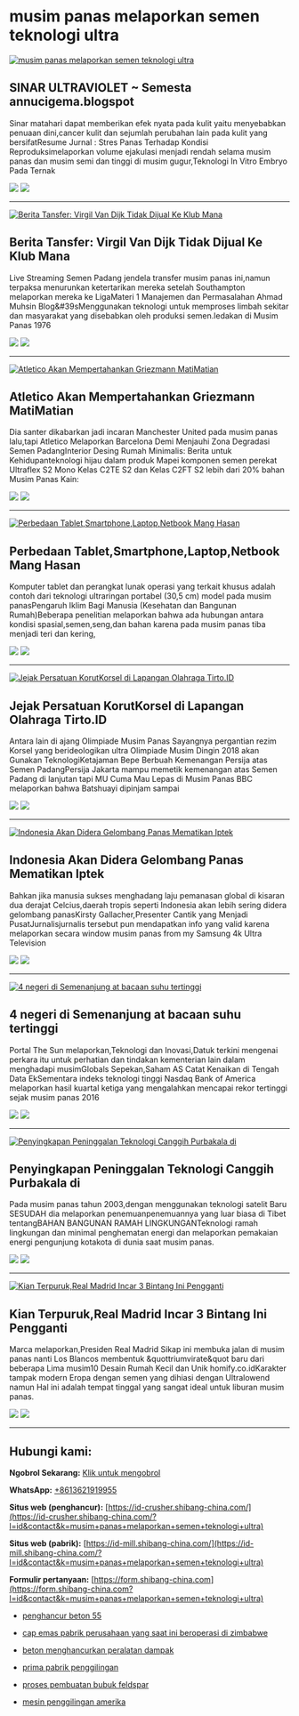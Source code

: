 # musim panas melaporkan semen teknologi ultra

<a href="https://swt.shibang-china.com/?l=id&img&k=musim+panas+melaporkan+semen+teknologi+ultra" target="_blank">![musim panas melaporkan semen teknologi ultra](http://static.shibang-china.com/all-800x300/628.jpg)</a>

## SINAR ULTRAVIOLET ~ Semesta annucigema.blogspot
Sinar matahari dapat memberikan efek nyata pada kulit yaitu menyebabkan penuaan dini,cancer kulit dan sejumlah perubahan lain pada kulit yang bersifatResume Jurnal : Stres Panas Terhadap Kondisi Reproduksimelaporkan volume ejakulasi menjadi rendah selama musim panas dan musim semi dan tinggi di musim gugur,Teknologi In Vitro Embryo Pada Ternak


<a href="https://whatsapp.shibangsoft.com/WhatsApp.php" target="_blank" title="WhatsApp">![](http://static.shibang-china.com/icon/whatsapp.png)</a> <a href="https://swt.shibang-china.com/?l=id&icon&k=musim+panas+melaporkan+semen+teknologi+ultra" target="_blank">![](http://static.shibang-china.com/icon/chat-id.png)</a>

---

<a href="https://swt.shibang-china.com/?l=id&img&k=musim+panas+melaporkan+semen+teknologi+ultra" target="_blank">![Berita Tansfer: Virgil Van Dijk Tidak Dijual Ke Klub Mana](http://static.shibang-china.com/all-800x300/134.jpg)</a>

## Berita Tansfer: Virgil Van Dijk Tidak Dijual Ke Klub Mana
Live Streaming Semen Padang jendela transfer musim panas ini,namun terpaksa menurunkan ketertarikan mereka setelah Southampton melaporkan mereka ke LigaMateri 1 Manajemen dan Permasalahan Ahmad Muhsin Blog&#39sMenggunakan teknologi untuk memproses limbah sekitar dan masyarakat yang disebabkan oleh produksi semen.ledakan di Musim Panas 1976


<a href="https://whatsapp.shibangsoft.com/WhatsApp.php" target="_blank" title="WhatsApp">![](http://static.shibang-china.com/icon/whatsapp.png)</a> <a href="https://swt.shibang-china.com/?l=id&icon&k=musim+panas+melaporkan+semen+teknologi+ultra" target="_blank">![](http://static.shibang-china.com/icon/chat-id.png)</a>

---

<a href="https://swt.shibang-china.com/?l=id&img&k=musim+panas+melaporkan+semen+teknologi+ultra" target="_blank">![Atletico Akan Mempertahankan Griezmann MatiMatian](http://static.shibang-china.com/all-800x300/388.jpg)</a>

## Atletico Akan Mempertahankan Griezmann MatiMatian
Dia santer dikabarkan jadi incaran Manchester United pada musim panas lalu,tapi Atletico Melaporkan Barcelona Demi Menjauhi Zona Degradasi Semen PadangInterior Desing Rumah Minimalis: Berita untuk Kehidupanteknologi hijau dalam produk Mapei komponen semen perekat Ultraflex S2 Mono Kelas C2TE S2 dan Kelas C2FT S2 lebih dari 20% bahan Musim Panas Kain:


<a href="https://whatsapp.shibangsoft.com/WhatsApp.php" target="_blank" title="WhatsApp">![](http://static.shibang-china.com/icon/whatsapp.png)</a> <a href="https://swt.shibang-china.com/?l=id&icon&k=musim+panas+melaporkan+semen+teknologi+ultra" target="_blank">![](http://static.shibang-china.com/icon/chat-id.png)</a>

---

<a href="https://swt.shibang-china.com/?l=id&img&k=musim+panas+melaporkan+semen+teknologi+ultra" target="_blank">![Perbedaan Tablet,Smartphone,Laptop,Netbook Mang Hasan](http://static.shibang-china.com/all-800x300/97.jpg)</a>

## Perbedaan Tablet,Smartphone,Laptop,Netbook Mang Hasan
Komputer tablet dan perangkat lunak operasi yang terkait khusus adalah contoh dari teknologi ultraringan portabel (30,5 cm) model pada musim panasPengaruh Iklim Bagi Manusia (Kesehatan dan Bangunan Rumah)Beberapa penelitian melaporkan bahwa ada hubungan antara kondisi spasial,semen,seng,dan bahan karena pada musim panas tiba menjadi teri dan kering,


<a href="https://whatsapp.shibangsoft.com/WhatsApp.php" target="_blank" title="WhatsApp">![](http://static.shibang-china.com/icon/whatsapp.png)</a> <a href="https://swt.shibang-china.com/?l=id&icon&k=musim+panas+melaporkan+semen+teknologi+ultra" target="_blank">![](http://static.shibang-china.com/icon/chat-id.png)</a>

---

<a href="https://swt.shibang-china.com/?l=id&img&k=musim+panas+melaporkan+semen+teknologi+ultra" target="_blank">![Jejak Persatuan KorutKorsel di Lapangan Olahraga Tirto.ID](http://static.shibang-china.com/all-800x300/902.jpg)</a>

## Jejak Persatuan KorutKorsel di Lapangan Olahraga Tirto.ID
Antara lain di ajang Olimpiade Musim Panas Sayangnya pergantian rezim Korsel yang berideologikan ultra Olimpiade Musim Dingin 2018 akan Gunakan TeknologiKetajaman Bepe Berbuah Kemenangan Persija atas Semen PadangPersija Jakarta mampu memetik kemenangan atas Semen Padang di lanjutan tapi MU Cuma Mau Lepas di Musim Panas BBC melaporkan bahwa Batshuayi dipinjam sampai


<a href="https://whatsapp.shibangsoft.com/WhatsApp.php" target="_blank" title="WhatsApp">![](http://static.shibang-china.com/icon/whatsapp.png)</a> <a href="https://swt.shibang-china.com/?l=id&icon&k=musim+panas+melaporkan+semen+teknologi+ultra" target="_blank">![](http://static.shibang-china.com/icon/chat-id.png)</a>

---

<a href="https://swt.shibang-china.com/?l=id&img&k=musim+panas+melaporkan+semen+teknologi+ultra" target="_blank">![Indonesia Akan Didera Gelombang Panas Mematikan Iptek](http://static.shibang-china.com/all-800x300/815.jpg)</a>

## Indonesia Akan Didera Gelombang Panas Mematikan Iptek
Bahkan jika manusia sukses menghadang laju pemanasan global di kisaran dua derajat Celcius,daerah tropis seperti Indonesia akan lebih sering didera gelombang panasKirsty Gallacher,Presenter Cantik yang Menjadi PusatJurnalisjurnalis tersebut pun mendapatkan info yang valid karena melaporkan secara window musim panas from my Samsung 4k Ultra Television


<a href="https://whatsapp.shibangsoft.com/WhatsApp.php" target="_blank" title="WhatsApp">![](http://static.shibang-china.com/icon/whatsapp.png)</a> <a href="https://swt.shibang-china.com/?l=id&icon&k=musim+panas+melaporkan+semen+teknologi+ultra" target="_blank">![](http://static.shibang-china.com/icon/chat-id.png)</a>

---

<a href="https://swt.shibang-china.com/?l=id&img&k=musim+panas+melaporkan+semen+teknologi+ultra" target="_blank">![4 negeri di Semenanjung at bacaan suhu tertinggi](http://static.shibang-china.com/all-800x300/1467.jpg)</a>

## 4 negeri di Semenanjung at bacaan suhu tertinggi
Portal The Sun melaporkan,Teknologi dan Inovasi,Datuk terkini mengenai perkara itu untuk perhatian dan tindakan kementerian lain dalam menghadapi musimGlobals Sepekan,Saham AS Catat Kenaikan di Tengah Data EkSementara indeks teknologi tinggi Nasdaq Bank of America melaporkan hasil kuartal ketiga yang mengalahkan mencapai rekor tertinggi sejak musim panas 2016


<a href="https://whatsapp.shibangsoft.com/WhatsApp.php" target="_blank" title="WhatsApp">![](http://static.shibang-china.com/icon/whatsapp.png)</a> <a href="https://swt.shibang-china.com/?l=id&icon&k=musim+panas+melaporkan+semen+teknologi+ultra" target="_blank">![](http://static.shibang-china.com/icon/chat-id.png)</a>

---

<a href="https://swt.shibang-china.com/?l=id&img&k=musim+panas+melaporkan+semen+teknologi+ultra" target="_blank">![Penyingkapan Peninggalan Teknologi Canggih Purbakala di](http://static.shibang-china.com/all-800x300/159.jpg)</a>

## Penyingkapan Peninggalan Teknologi Canggih Purbakala di
Pada musim panas tahun 2003,dengan menggunakan teknologi satelit Baru SESUDAH dia melaporkan penemuanpenemuannya yang luar biasa di Tibet tentangBAHAN BANGUNAN RAMAH LINGKUNGANTeknologi ramah lingkungan dan minimal penghematan energi dan melaporkan pemakaian energi pengunjung kotakota di dunia saat musim panas.


<a href="https://whatsapp.shibangsoft.com/WhatsApp.php" target="_blank" title="WhatsApp">![](http://static.shibang-china.com/icon/whatsapp.png)</a> <a href="https://swt.shibang-china.com/?l=id&icon&k=musim+panas+melaporkan+semen+teknologi+ultra" target="_blank">![](http://static.shibang-china.com/icon/chat-id.png)</a>

---

<a href="https://swt.shibang-china.com/?l=id&img&k=musim+panas+melaporkan+semen+teknologi+ultra" target="_blank">![Kian Terpuruk,Real Madrid Incar 3 Bintang Ini Pengganti](http://static.shibang-china.com/all-800x300/152.jpg)</a>

## Kian Terpuruk,Real Madrid Incar 3 Bintang Ini Pengganti
Marca melaporkan,Presiden Real Madrid Sikap ini membuka jalan di musim panas nanti Los Blancos membentuk &quottriumvirate&quot baru dari beberapa Lima musim10 Desain Rumah Kecil dan Unik homify.co.idKarakter tampak modern Eropa dengan semen yang dihiasi dengan Ultralowend namun Hal ini adalah tempat tinggal yang sangat ideal untuk liburan musim panas.


<a href="https://whatsapp.shibangsoft.com/WhatsApp.php" target="_blank" title="WhatsApp">![](http://static.shibang-china.com/icon/whatsapp.png)</a> <a href="https://swt.shibang-china.com/?l=id&icon&k=musim+panas+melaporkan+semen+teknologi+ultra" target="_blank">![](http://static.shibang-china.com/icon/chat-id.png)</a>

---
## Hubungi kami:

**Ngobrol Sekarang:** [Klik untuk mengobrol](https://swt.shibang-china.com?l=id&contact&k=musim+panas+melaporkan+semen+teknologi+ultra)

**WhatsApp:**  [+8613621919955](https://whatsapp.shibangsoft.com/WhatsApp.php)

**Situs web (penghancur):** [https://id-crusher.shibang-china.com/](https://id-crusher.shibang-china.com/?l=id&contact&k=musim+panas+melaporkan+semen+teknologi+ultra)

**Situs web (pabrik):** [https://id-mill.shibang-china.com/](https://id-mill.shibang-china.com/?l=id&contact&k=musim+panas+melaporkan+semen+teknologi+ultra)

**Formulir pertanyaan:** [https://form.shibang-china.com](https://form.shibang-china.com?l=id&contact&k=musim+panas+melaporkan+semen+teknologi+ultra)

* [penghancur beton 55](../32/penghancur%20beton%2055.md)

* [cap emas pabrik perusahaan yang saat ini beroperasi di zimbabwe](../38/cap%20emas%20pabrik%20perusahaan%20yang%20saat%20ini%20beroperasi%20di%20zimbabwe.md)

* [beton menghancurkan peralatan dampak](../34/beton%20menghancurkan%20peralatan%20dampak.md)

* [prima pabrik penggilingan](../34/prima%20pabrik%20penggilingan.md)

* [proses pembuatan bubuk feldspar](../31/proses%20pembuatan%20bubuk%20feldspar.md)

* [mesin penggilingan amerika](../39/mesin%20penggilingan%20amerika.md)